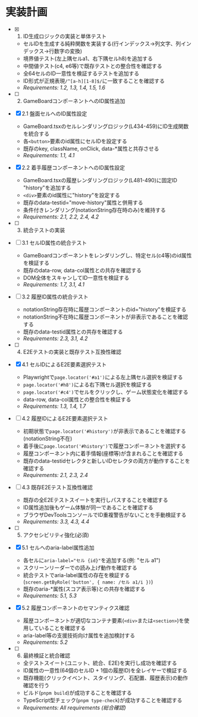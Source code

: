 # 実装計画

- [x] 1. ID生成ロジックの実装と単体テスト
  - セルIDを生成する純粋関数を実装する(行インデックス→列文字、列インデックス→行数字の変換)
  - 境界値テスト(左上隅セルa1、右下隅セルh8)を追加する
  - 中間値テスト(c4, e6等)で既存テストとの整合性を確認する
  - 全64セルのID一意性を検証するテストを追加する
  - ID形式が正規表現`/^[a-h][1-8]$/`に一致することを確認する
  - _Requirements: 1.2, 1.3, 1.4, 1.5, 1.6_

- [ ] 2. GameBoardコンポーネントへのID属性追加
- [x] 2.1 盤面セルへのID属性設定
  - GameBoard.tsxのセルレンダリングロジック(L434-459)にID生成関数を統合する
  - 各`<button>`要素のid属性にセルIDを設定する
  - 既存のkey, className, onClick, data-\*属性と共存させる
  - _Requirements: 1.1, 4.1_

- [x] 2.2 着手履歴コンポーネントへのID属性設定
  - GameBoard.tsxの履歴レンダリングロジック(L481-490)に固定ID "history"を追加する
  - `<div>`要素のid属性に"history"を設定する
  - 既存のdata-testid="move-history"属性と併用する
  - 条件付きレンダリング(notationString存在時のみ)を維持する
  - _Requirements: 2.1, 2.2, 2.4, 4.2_

- [ ] 3. 統合テストの実装
- [ ] 3.1 セルID属性の統合テスト
  - GameBoardコンポーネントをレンダリングし、特定セル(c4等)のid属性を検証する
  - 既存のdata-row, data-col属性との共存を確認する
  - DOM全体をスキャンしてID一意性を検証する
  - _Requirements: 1.7, 3.1, 4.1_

- [ ] 3.2 履歴ID属性の統合テスト
  - notationString存在時に履歴コンポーネントのid="history"を検証する
  - notationString不在時に履歴コンポーネントが非表示であることを確認する
  - 既存のdata-testid属性との共存を確認する
  - _Requirements: 2.3, 3.1, 4.2_

- [ ] 4. E2Eテストの実装と既存テスト互換性確認
- [x] 4.1 セルIDによるE2E要素選択テスト
  - Playwrightで`page.locator('#a1')`による左上隅セル選択を検証する
  - `page.locator('#h8')`による右下隅セル選択を検証する
  - `page.locator('#c4')`でセルをクリックし、ゲーム状態変化を確認する
  - data-row, data-col属性との整合性を検証する
  - _Requirements: 1.3, 1.4, 1.7_

- [ ] 4.2 履歴IDによるE2E要素選択テスト
  - 初期状態で`page.locator('#history')`が非表示であることを確認する(notationString不在)
  - 着手後に`page.locator('#history')`で履歴コンポーネントを選択する
  - 履歴コンポーネント内に着手情報(座標等)が含まれることを確認する
  - 既存のdata-testidセレクタと新しいIDセレクタの両方が動作することを確認する
  - _Requirements: 2.1, 2.3, 2.4_

- [ ] 4.3 既存E2Eテスト互換性確認
  - 既存の全E2Eテストスイートを実行しパスすることを確認する
  - ID属性追加後もゲーム体験が同一であることを確認する
  - ブラウザDevToolsコンソールでID重複警告がないことを手動検証する
  - _Requirements: 3.3, 4.3, 4.4_

- [ ] 5. アクセシビリティ強化(必須)
- [x] 5.1 セルへのaria-label属性追加
  - 各セルに`aria-label="セル {id}"`を追加する(例: "セル a1")
  - スクリーンリーダーでの読み上げ動作を確認する
  - 統合テストでaria-label属性の存在を検証する(`screen.getByRole('button', { name: /セル a1/i })`)
  - 既存のaria-\*属性(スコア表示等)との共存を確認する
  - _Requirements: 5.1, 5.3_

- [x] 5.2 履歴コンポーネントのセマンティクス確認
  - 履歴コンポーネントが適切なコンテナ要素(`<div>`または`<section>`)を使用していることを確認する
  - aria-label等の支援技術向け属性を追加検討する
  - _Requirements: 5.2_

- [ ] 6. 最終検証と統合確認
  - 全テストスイート(ユニット、統合、E2E)を実行し成功を確認する
  - ID属性の一意性(64個のセルID + 1個の履歴ID)を全レイヤーで検証する
  - 既存機能(クリックイベント、スタイリング、石配置、履歴表示)の動作確認を行う
  - ビルド(`pnpm build`)が成功することを確認する
  - TypeScript型チェック(`pnpm type-check`)が成功することを確認する
  - _Requirements: All requirements (総合確認)_
